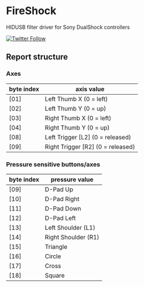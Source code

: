 # FireShock
HIDUSB filter driver for Sony DualShock controllers

[![Twitter Follow](https://img.shields.io/twitter/follow/shields_io.svg?style=social&label=Follow&maxAge=2592000)](https://twitter.com/CNefarius)

## Report structure

### Axes
| byte index | axis value                        |
|------------|-----------------------------------|
| [01]       | Left Thumb X (0 = left)           |
| [02]       | Left Thumb Y (0 = up)             |
| [03]       | Right Thumb X (0 = left)          |
| [04]       | Right Thumb Y (0 = up)            |
| [08]       | Left Trigger [L2] (0 = released)  |
| [09]       | Right Trigger [R2] (0 = released) |

### Pressure sensitive buttons/axes
| byte index | pressure value      |
|------------|---------------------|
| [09]       | D-Pad Up            |
| [10]       | D-Pad Right         |
| [11]       | D-Pad Down          |
| [12]       | D-Pad Left          |
| [13]       | Left Shoulder (L1)  |
| [14]       | Right Shoulder (R1) |
| [15]       | Triangle            |
| [16]       | Circle              |
| [17]       | Cross               |
| [18]       | Square              |
